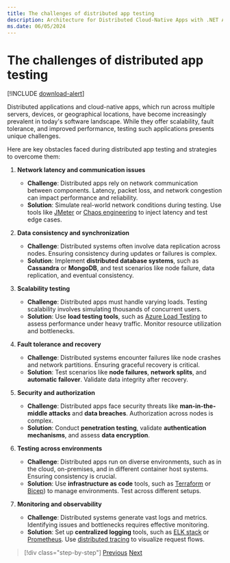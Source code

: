 ```yaml
---
title: The challenges of distributed app testing
description: Architecture for Distributed Cloud-Native Apps with .NET Aspire & Containers | The challenges of distributed app testing
ms.date: 06/05/2024
---
```


# The challenges of distributed app testing

[!INCLUDE [download-alert](../includes/download-alert.md)]

Distributed applications and cloud-native apps, which run across multiple servers, devices, or geographical locations, have become increasingly prevalent in today's software landscape. While they offer scalability, fault tolerance, and improved performance, testing such applications presents unique challenges.

Here are key obstacles faced during distributed app testing and strategies to overcome them:

1. **Network latency and communication issues**
    - **Challenge**: Distributed apps rely on network communication between components. Latency, packet loss, and network congestion can impact performance and reliability.
    - **Solution**: Simulate real-world network conditions during testing. Use tools like [JMeter](/azure/load-testing/how-to-create-and-run-load-test-with-jmeter-script?tabs=portal) or [Chaos engineering](/azure/chaos-studio/chaos-studio-overview) to inject latency and test edge cases.

1. **Data consistency and synchronization**
    - **Challenge**: Distributed systems often involve data replication across nodes. Ensuring consistency during updates or failures is complex.
    - **Solution**: Implement **distributed database systems**, such as **Cassandra** or **MongoDB**, and test scenarios like node failure, data replication, and eventual consistency.

1. **Scalability testing**
    - **Challenge**: Distributed apps must handle varying loads. Testing scalability involves simulating thousands of concurrent users.
    - **Solution**: Use **load testing tools**, such as [Azure Load Testing](https://azure.microsoft.com/products/load-testing/) to assess performance under heavy traffic. Monitor resource utilization and bottlenecks.

1. **Fault tolerance and recovery**
    - **Challenge**: Distributed systems encounter failures like node crashes and network partitions. Ensuring graceful recovery is critical.
    - **Solution**: Test scenarios like **node failures**, **network splits**, and **automatic failover**. Validate data integrity after recovery.

1. **Security and authorization**
    - **Challenge**: Distributed apps face security threats like **man-in-the-middle attacks** and **data breaches**. Authorization across nodes is complex.
    - **Solution**: Conduct **penetration testing**, validate **authentication mechanisms**, and assess **data encryption**.

1. **Testing across environments**
    - **Challenge**: Distributed apps run on diverse environments, such as in the cloud, on-premises, and in different container host systems. Ensuring consistency is crucial.
    - **Solution**: Use **infrastructure as code** tools, such as [Terraform](/azure/developer/terraform/overview) or [Bicep](/azure/azure-resource-manager/bicep/overview?tabs=bicep)) to manage environments. Test across different setups.

1. **Monitoring and observability**
    - **Challenge**: Distributed systems generate vast logs and metrics. Identifying issues and bottlenecks requires effective monitoring.
    - **Solution**: Set up **centralized logging** tools, such as [ELK stack](/azure/virtual-machines/linux/tutorial-elasticsearch) or [Prometheus](/azure/azure-monitor/essentials/prometheus-metrics-overview). Use [distributed tracing](/azure/azure-monitor/app/distributed-trace-data) to visualize request flows.

>[!div class="step-by-step"]
>[Previous](../cloud-native-identity/keycloak.md)
>[Next](test-aspnet-core-services-web-apps.md)
